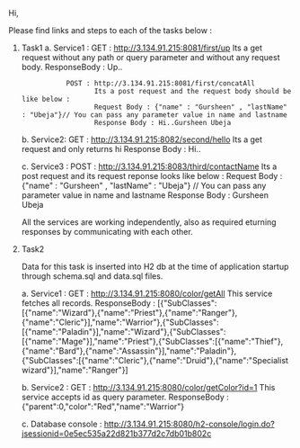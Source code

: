 Hi,

Please find links and steps to each of the tasks below :

1. Task1
	a. Service1 : GET : http://3.134.91.215:8081/first/up
						Its a get request without any path or query parameter and without any request body.
						ResponseBody : Up..
				  
				  POST : http://3.134.91.215:8081/first/concatAll
						 Its a post request and the request body should be like below :
						 Request Body : {"name" : "Gursheen" , "lastName" : "Ubeja"}// You can pass any parameter value in name and lastname
						 Response Body : Hi..Gursheen Ubeja
				
	b. Service2:  GET :  http://3.134.91.215:8082/second/hello
						 Its a get request and only returns hi
						 Response Body : Hi..
						 
	
	c. Service3 : POST :  http://3.134.91.215:8083/third/contactName
						  Its a post request and its request reponse looks like below : 
						  Request Body : {"name" : "Gursheen" , "lastName" : "Ubeja"} // You can pass any parameter value in name and lastname
						  Response Body : Gursheen Ubeja 
						
						
						
	All the services are working independently, also as required eturning responses  by communicating with each other.
	
2. Task2

	Data for this task is inserted into H2 db at the time of application startup through schema.sql and data.sql files.

	a. Service1 : GET : http://3.134.91.215:8080/color/getAll
						This service fetches all records.
						ResponseBody : [{"SubClasses":[{"name":"Wizard"},{"name":"Priest"},{"name":"Ranger"},{"name":"Cleric"}],"name":"Warrior"},{"SubClasses":[{"name":"Paladin"}],"name":"Wizard"},{"SubClasses":[{"name":"Mage"}],"name":"Priest"},{"SubClasses":[{"name":"Thief"},{"name":"Bard"},{"name":"Assassin"}],"name":"Paladin"},{"SubClasses":[{"name":"Cleric"},{"name":"Druid"},{"name":"Specialist wizard"}],"name":"Ranger"}]
	
	b. Service2 : GET : http://3.134.91.215:8080/color/getColor?id=1
						This service accepts id as query parameter.
						ResponseBody : {"parent":0,"color":"Red","name":"Warrior"}
						
	c. Database console : http://3.134.91.215:8080/h2-console/login.do?jsessionid=0e5ec535a22d821b377d2c7db01b802c
	
	





	
	


